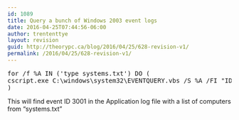 ```yaml
---
id: 1089
title: Query a bunch of Windows 2003 event logs
date: 2016-04-25T07:44:56-06:00
author: trententtye
layout: revision
guid: http://theorypc.ca/blog/2016/04/25/628-revision-v1/
permalink: /2016/04/25/628-revision-v1/
---
```

<pre class="lang:batch decode:true ">for /f %A IN ('type systems.txt') DO (
cscript.exe C:\windows\system32\EVENTQUERY.vbs /S %A /FI "ID eq 3001" /L Application &gt;&gt; list.txt
)</pre>

This will find event ID 3001 in the Application log file with a list of computers from &#8220;systems.txt&#8221;

<!-- AddThis Advanced Settings generic via filter on the_content -->

<!-- AddThis Share Buttons generic via filter on the_content -->